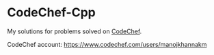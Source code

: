 # CodeChef-Cpp

My solutions for problems solved on [CodeChef](https://www.codechef.com).

CodeChef account: https://www.codechef.com/users/manojkhannakm
